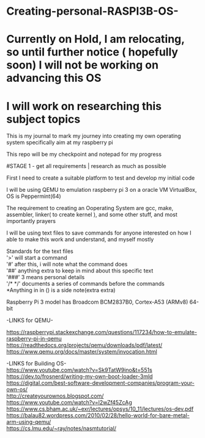 
# Creating-personal-RASPI3B-OS-
# Currently on Hold, I am relocating, so until further notice ( hopefully soon) I will not be working on advancing this OS
# I will work on researching this subject topics
This is my journal to mark my journey into creating my own operating system specifically aim at my raspberry pi

This repo will be my checkpoint and notepad for my progress

#STAGE 1 - get all requirements | research as much as possible  


First I need to create a suitable platform to test and develop my initial code  

I will be using QEMU to emulation raspberry pi 3 on a oracle VM VirtualBox, OS is Peppermint(64)  

The requirement to creating an Ooperating System are gcc, make, assembler, linker( to create kernel ), and some other stuff, and most importantly prayers  

I will be using text files to save commands for anyone interested on how I able to make this work and understand, and myself mostly

Standards for the text files  
'>' will start a command  
'#' after this, i will note what the command does  
'##' anything extra to keep in mind about this specific text  
'###' 3 means personal details  
'/* */' documents a series of commands before the commands  
*Anything in in () is a side note(extra extra)

Raspberry Pi 3 model has Broadcom BCM2837B0, Cortex-A53 (ARMv8) 64-bit  


-LINKS for QEMU-

https://raspberrypi.stackexchange.com/questions/117234/how-to-emulate-raspberry-pi-in-qemu  
https://readthedocs.org/projects/qemu/downloads/pdf/latest/  
https://www.qemu.org/docs/master/system/invocation.html  

-LINKS for Building OS-  
https://www.youtube.com/watch?v=Sk9TatW9ino&t=551s  
https://dev.to/frosnerd/writing-my-own-boot-loader-3mld  
https://digital.com/best-software-development-companies/program-your-own-os/  
http://createyourownos.blogspot.com/  
https://www.youtube.com/watch?v=l2wZf45ZcAg  
https://www.cs.bham.ac.uk/~exr/lectures/opsys/10_11/lectures/os-dev.pdf    
https://balau82.wordpress.com/2010/02/28/hello-world-for-bare-metal-arm-using-qemu/  
https://cs.lmu.edu/~ray/notes/nasmtutorial/  
